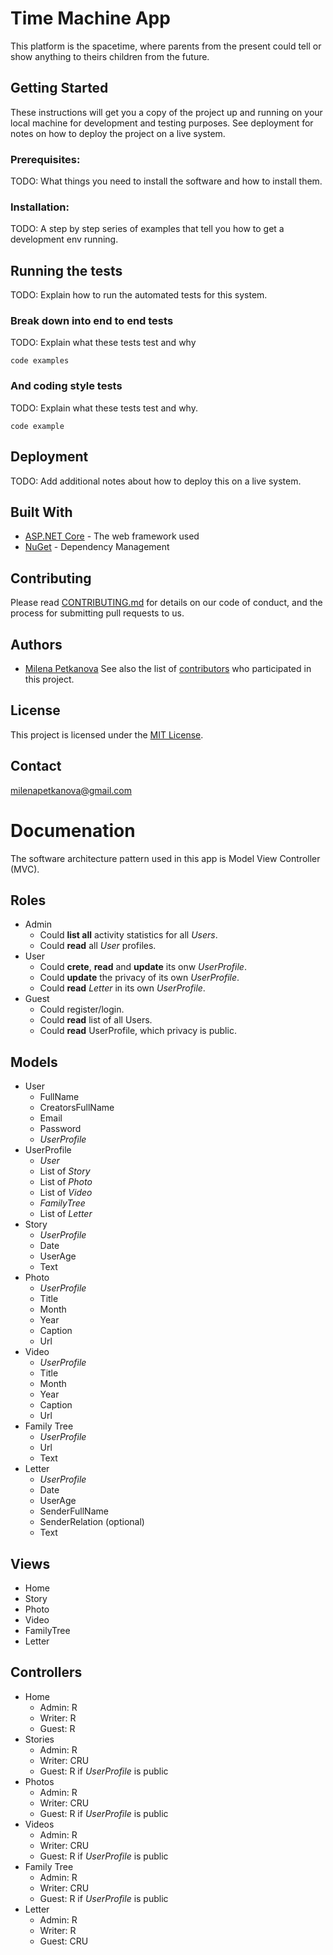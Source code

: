 # Time Machine App

This platform is the spacetime, where parents from the present could tell or show anything to theirs children from the future.

## Getting Started
These instructions will get you a copy of the project up and running on your local machine for development and testing purposes. See deployment for notes on how to deploy the project on a live system.

### Prerequisites:
TODO: What things you need to install the software and how to install them.

### Installation:
TODO: A step by step series of examples that tell you how to get a development env running.

## Running the tests
TODO: Explain how to run the automated tests for this system.

### Break down into end to end tests
TODO: Explain what these tests test and why
```
code examples
```

### And coding style tests
TODO: Explain what these tests test and why.
```
code example
```

## Deployment
TODO: Add additional notes about how to deploy this on a live system.

## Built With
- [ASP.NET Core](https://www.asp.net/core/overview/aspnet-vnext) - The web framework used
- [NuGet](https://www.nuget.org/) - Dependency Management

## Contributing
Please read [CONTRIBUTING.md]() for details on our code of conduct, and the process for submitting pull requests to us.

## Authors
- [Milena Petkanova](https://github.com/MilenaPetkanova)
See also the list of [contributors](https://github.com/MilenaPetkanova/time-machine-app/graphs/contributors) who participated in this project.

## License
This project is licensed under the [MIT License](https://opensource.org/licenses/MIT).

## Contact
milenapetkanova@gmail.com

# Documenation
The software architecture pattern used in this app is Model View Controller (MVC).

## Roles
- Admin 
  - Could **list all** activity statistics for all *Users*.
  - Could **read** all *User* profiles.
- User  
  - Could **crete**, **read** and **update** its onw *UserProfile*. 
  - Could **update** the privacy of its own *UserProfile*.
  - Could **read** *Letter* in its own *UserProfile*.
- Guest 
  - Could register/login.
  - Could **read** list of all Users.
  - Could **read** UserProfile, which privacy is public.

## Models
- User 
  - FullName
  - CreatorsFullName
  - Email
  - Password
  - *UserProfile*
- UserProfile
  - *User*
  - List of *Story*
  - List of *Photo*
  - List of *Video*
  - *FamilyTree*
  - List of *Letter*
- Story
  - *UserProfile* 
  - Date
  - UserAge
  - Text
- Photo 
  - *UserProfile* 
  - Title
  - Month
  - Year
  - Caption
  - Url
- Video
  - *UserProfile* 
  - Title
  - Month
  - Year
  - Caption
  - Url
- Family Tree 
  - *UserProfile* 
  - Url
  - Text
- Letter 
  - *UserProfile* 
  - Date
  - UserAge
  - SenderFullName
  - SenderRelation (optional)
  - Text

## Views
- Home
- Story
- Photo
- Video
- FamilyTree
- Letter

## Controllers
- Home 
  - Admin: R
  - Writer: R
  - Guest: R
- Stories 
  - Admin: R
  - Writer: CRU
  - Guest: R if *UserProfile* is public
- Photos 
  - Admin: R
  - Writer: CRU
  - Guest: R if *UserProfile* is public
- Videos
  - Admin: R
  - Writer: CRU
  - Guest: R if *UserProfile* is public
- Family Tree
  - Admin: R
  - Writer: CRU
  - Guest: R if *UserProfile* is public
- Letter
  - Admin: R
  - Writer: R
  - Guest: CRU




